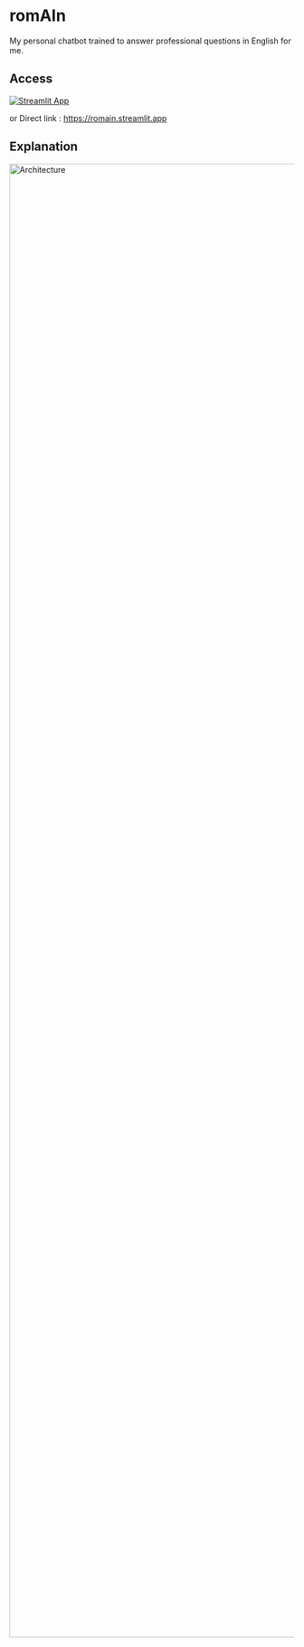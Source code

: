 # romAIn
My personal chatbot trained to answer professional questions in English for me.

## Access

[![Streamlit App](https://static.streamlit.io/badges/streamlit_badge_black_white.svg)](https://romain.streamlit.app)

or Direct link : https://romain.streamlit.app

## Explanation
<img width="2607" alt="Architecture" src="https://github.com/user-attachments/assets/0d751d8c-e2d8-464d-9764-5b4bbc35c260" />


